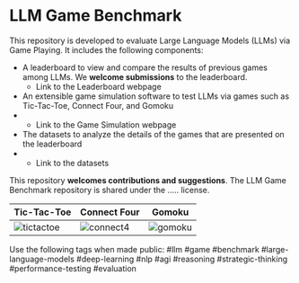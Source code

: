 # LLM Game Benchmark
This repository is developed to evaluate Large Language Models (LLMs) via Game Playing. It includes the following components:
- A leaderboard to view and compare the results of previous games among LLMs. We **welcome submissions** to the leaderboard.
  - Link to the Leaderboard webpage
- An extensible game simulation software to test LLMs via games such as Tic-Tac-Toe, Connect Four, and Gomoku
- - Link to the Game Simulation webpage
- The datasets to analyze the details of the games that are presented on the leaderboard
- - Link to the datasets



This repository **welcomes contributions and suggestions**. 
The LLM Game Benchmark repository is shared under the ..... license.

| Tic-Tac-Toe  | Connect Four | Gomoku |
| ------------- | ------------- | ------------- |
| ![tictactoe](https://github.com/research-outcome/LLM-Game-Benchmark/assets/1295373/bceee748-f151-4854-a558-a07dde7ff6a3)  | ![connect4](https://github.com/research-outcome/LLM-Game-Benchmark/assets/1295373/42f19aca-7c54-4813-ae0d-58f21b233b5b)  | ![gomoku](https://github.com/research-outcome/LLM-Game-Benchmark/assets/1295373/e79fdfc5-8acb-41bf-8237-acc9c720a90f) |




Use the following tags when made public:
#llm #game #benchmark #large-language-models #deep-learning #nlp #agi #reasoning #strategic-thinking #performance-testing #evaluation

